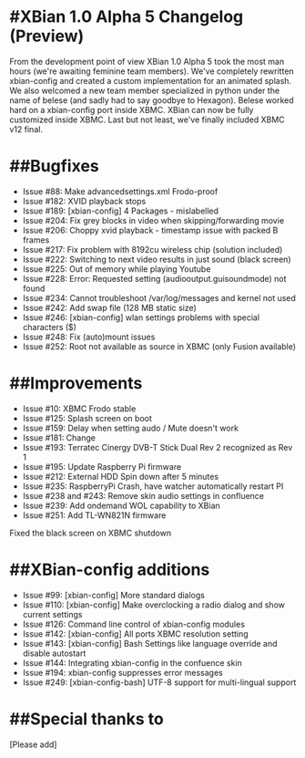 #XBian 1.0 Alpha 5 Changelog (Preview)
==================================
From the development point of view 
XBian 1.0 Alpha 5 took the most man
hours (we're awaiting feminine team
members). We've completely rewritten
xbian-config and created a custom
implementation for an animated splash.
We also welcomed a new team member 
specialized in python under the name
of belese (and sadly had to say 
goodbye to Hexagon). Belese worked
hard on a xbian-config port inside
XBMC. XBian can now be fully
customized inside XBMC. Last but not
least, we've finally included XBMC
v12 final.

##Bugfixes
==================================
- Issue #88: Make advancedsettings.xml Frodo-proof
- Issue #182: XVID playback stops
- Issue #189: [xbian-config] 4 Packages - mislabelled
- Issue #204: Fix grey blocks in video when skipping/forwarding movie
- Issue #206: Choppy xvid playback - timestamp issue with packed B frames
- Issue #217: Fix problem with 8192cu wireless chip (solution included)
- Issue #222: Switching to next video results in just sound (black screen)
- Issue #225: Out of memory while playing Youtube
- Issue #228: Error: Requested setting (audiooutput.guisoundmode) not found
- Issue #234: Cannot troubleshoot /var/log/messages and kernel not used
- Issue #242: Add swap file (128 MB static size)
- Issue #246: [xbian-config] wlan settings problems with special characters ($)
- Issue #248: Fix (auto)mount issues
- Issue #252: Root not available as source in XBMC (only Fusion available)

##Improvements
==================================
- Issue #10: XBMC Frodo stable
- Issue #125: Splash screen on boot
- Issue #159: Delay when setting audo / Mute doesn't work
- Issue #181: Change <cachemembuffersize>
- Issue #193: Terratec Cinergy DVB-T Stick Dual Rev 2 recognized as Rev 1
- Issue #195: Update Raspberry Pi firmware
- Issue #212: External HDD Spin down after 5 minutes
- Issue #235: RaspberryPi Crash, have watcher automatically restart PI
- Issue #238 and #243: Remove skin audio settings in confluence
- Issue #239: Add ondemand WOL capability to XBian
- Issue #251: Add TL-WN821N firmware

Fixed the black screen on XBMC shutdown

##XBian-config additions
==================================
- Issue #99: [xbian-config] More standard dialogs
- Issue #110: [xbian-config] Make overclocking a radio dialog and show current settings
- Issue #126: Command line control of xbian-config modules
- Issue #142: [xbian-config] All ports XBMC resolution setting
- Issue #143: [xbian-config] Bash Settings like language override and disable autostart
- Issue #144: Integrating xbian-config in the confuence skin
- Issue #194: xbian-config suppresses error messages
- Issue #249: [xbian-config-bash] UTF-8 support for multi-lingual support

##Special thanks to
==============================
[Please add]
